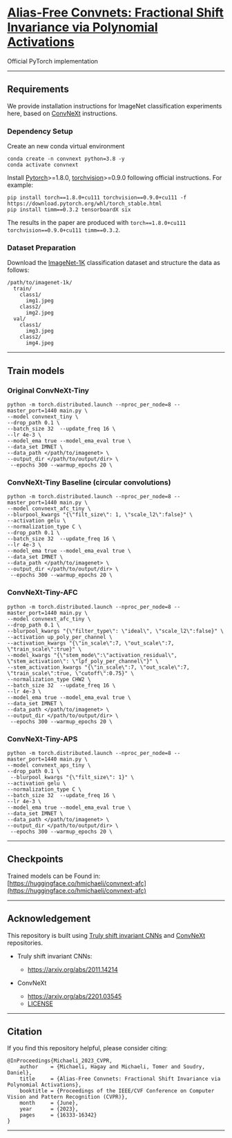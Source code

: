 # [Alias-Free Convnets: Fractional Shift Invariance via Polynomial Activations](https://arxiv.org/abs/2303.08085)

Official PyTorch implementation

--- 

## Requirements
We provide installation instructions for ImageNet classification experiments here,
based on [ConvNeXt](https://github.com/facebookresearch/ConvNeXt/tree/9a7b47bd6a6c156a8018dbd0c3b36303d4e564af)
instructions.

### Dependency Setup
Create an new conda virtual environment
```
conda create -n convnext python=3.8 -y
conda activate convnext
```

Install [Pytorch](https://pytorch.org/)>=1.8.0, [torchvision](https://pytorch.org/vision/stable/index.html)>=0.9.0 following official instructions. For example:
```
pip install torch==1.8.0+cu111 torchvision==0.9.0+cu111 -f https://download.pytorch.org/whl/torch_stable.html
pip install timm==0.3.2 tensorboardX six
```

The results in the paper are produced with `torch==1.8.0+cu111 torchvision==0.9.0+cu111 timm==0.3.2`.

### Dataset Preparation

Download the [ImageNet-1K](http://image-net.org/) classification dataset and structure the data as follows:
```
/path/to/imagenet-1k/
  train/
    class1/
      img1.jpeg
    class2/
      img2.jpeg
  val/
    class1/
      img3.jpeg
    class2/
      img4.jpeg
```

---
## Train models

### Original ConvNeXt-Tiny
```
python -m torch.distributed.launch --nproc_per_node=8 --master_port=1440 main.py \
--model convnext_tiny \
--drop_path 0.1 \
--batch_size 32  --update_freq 16 \
--lr 4e-3 \
--model_ema true --model_ema_eval true \
--data_set IMNET \
--data_path </path/to/imagenet> \
--output_dir </path/to/output/dir> \
 --epochs 300 --warmup_epochs 20 \

```

###  ConvNeXt-Tiny Baseline (circular convolutions)

```
python -m torch.distributed.launch --nproc_per_node=8 --master_port=1440 main.py \
--model convnext_afc_tiny \
--blurpool_kwargs "{\"filt_size\": 1, \"scale_l2\":false}" \
--activation gelu \
--normalization_type C \
--drop_path 0.1 \
--batch_size 32  --update_freq 16 \
--lr 4e-3 \
--model_ema true --model_ema_eval true \
--data_set IMNET \
--data_path </path/to/imagenet> \
--output_dir </path/to/output/dir> \
 --epochs 300 --warmup_epochs 20 \

```


###  ConvNeXt-Tiny-AFC

```
python -m torch.distributed.launch --nproc_per_node=8 --master_port=1440 main.py \
--model convnext_afc_tiny \
--drop_path 0.1 \
--blurpool_kwargs "{\"filter_type\": \"ideal\", \"scale_l2\":false}" \
--activation up_poly_per_channel \
--activation_kwargs "{\"in_scale\":7, \"out_scale\":7, \"train_scale\":true}" \
--model_kwargs "{\"stem_mode\":\"activation_residual\", \"stem_activation\": \"lpf_poly_per_channel\"}" \
--stem_activation_kwargs "{\"in_scale\":7, \"out_scale\":7, \"train_scale\":true, \"cutoff\":0.75}" \
--normalization_type CHW2 \
--batch_size 32  --update_freq 16 \
--lr 4e-3 \
--model_ema true --model_ema_eval true \
--data_set IMNET \
--data_path </path/to/imagenet> \
--output_dir </path/to/output/dir> \
 --epochs 300 --warmup_epochs 20 \

```

### ConvNeXt-Tiny-APS

```
python -m torch.distributed.launch --nproc_per_node=8 --master_port=1440 main.py \
--model convnext_aps_tiny \
--drop_path 0.1 \
 --blurpool_kwargs "{\"filt_size\": 1}" \
--activation gelu \
--normalization_type C \
--batch_size 32  --update_freq 16 \
--lr 4e-3 \
--model_ema true --model_ema_eval true \
--data_set IMNET \
--data_path </path/to/imagenet> \
--output_dir </path/to/output/dir> \
 --epochs 300 --warmup_epochs 20 \

```
---

## Checkpoints
 
Trained models can be Found in:
[https://huggingface.co/hmichaeli/convnext-afc](https://huggingface.co/hmichaeli/convnext-afc)

---

## Acknowledgement
This repository is built using [Truly shift invariant CNNs](https://github.com/achaman2/truly_shift_invariant_cnns/tree/9c319a2f4734745b1a8f2375981750867db1078a) 
and [ConvNeXt](https://github.com/facebookresearch/ConvNeXt/tree/9a7b47bd6a6c156a8018dbd0c3b36303d4e564af) repositories.

* Truly shift invariant CNNs: 
  * https://arxiv.org/abs/2011.14214

* ConvNeXt
    * https://arxiv.org/abs/2201.03545
    * [LICENSE](alias_free_convnets/license/convnext_LICENSE.txt)

[//]: # (    * conda version )
[//]: # (Python 3.8	Miniconda3 Linux 64-bit	98.8 MiB	935d72deb16e42739d69644977290395561b7a6db059b316958d97939e9bdf3d)

---
## Citation
If you find this repository helpful, please consider citing:
```
@InProceedings{Michaeli_2023_CVPR,
    author    = {Michaeli, Hagay and Michaeli, Tomer and Soudry, Daniel},
    title     = {Alias-Free Convnets: Fractional Shift Invariance via Polynomial Activations},
    booktitle = {Proceedings of the IEEE/CVF Conference on Computer Vision and Pattern Recognition (CVPR)},
    month     = {June},
    year      = {2023},
    pages     = {16333-16342}
}
```

---
